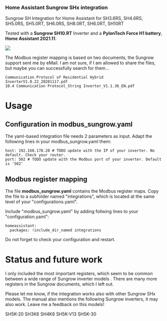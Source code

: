 ### Home Assistant Sungrow SHx integration
Sungrow SH Integration for Home Assistant for SH3.6RS, SH4.6RS, SH5.0RS,
SH5.0RT, SH6.0RS, SH8.0RT, SH6.0RT, SH10RT

Tested with a **Sungrow SH10.RT** Inverter and a **PylonTech Force H1 battery**,
**Home Assistant 2021.11**.

![](https://github.com/mkaiser/Sungrow-SHx-Inverter-Modbus-Home-Assistant/blob/main/HASS_Sungrow_Dashboard.png)

The Modbus register mapping is based on two documents, the Sungrow support sent
me by eMail. I am not sure, if I am allowed to share the files, but maybe you
can successfully search for them...

    Communication Protocol of Residential Hybrid InverterV1.0.22_20201117.pdf
    10.4 Communication Protocol_String Inverter_V1.1.36_EN.pdf

# Usage

##  Configuration in modbus_sungrow.yaml
The yaml-based integration file needs 2 parameters as input. Adapt the following
lines in your modbus_sungrow.yaml them:

    host: 192.168.178.20 # TODO update with the IP of your inverter. No default. Check your router.
    port: 502 # TODO update with the Modbus port of your inverter. Default is '502'

##  Modbus register mapping
The file **modbus_sungrow.yaml** contains the Modbus register maps. Copy the
file  to a subfolder named "integrations", which is located at the same level of
your "configurations.yaml".

Include "modbus_sungrow.yaml" by adding follwing lines to your "configuration.yaml":

    homeassistant:
      packages: !include_dir_named integrations


Do not forget to check your configuration and restart.


# Status and future work
I only included the most important registers, which seem to be common between a
wide range of Sungrow inverter models . There are many more registers in the
Sungrow documents, which I left out.

Please let me know, if the integration works also with other Sungrow SHx models.
The manual also mentions the following Sungrow inverters, it may also work.
Leave me a feedback on this models!

SH5K-20
SH3K6
SH4K6
SH5K-V13
SH5K-30
